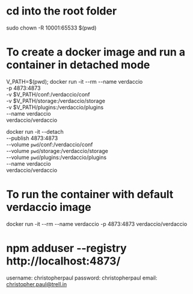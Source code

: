 # cd into the root folder

sudo chown -R 10001:65533 $(pwd)

# To create a docker image and run a container in detached mode

V_PATH=$(pwd); docker run -it --rm --name verdaccio \
 -p 4873:4873 \
 -v $V_PATH/conf:/verdaccio/conf \
 -v $V_PATH/storage:/verdaccio/storage \
 -v $V_PATH/plugins:/verdaccio/plugins \
 --name verdaccio \
 verdaccio/verdaccio

docker run -it --detach \
--publish 4873:4873 \
--volume `pwd`/conf:/verdaccio/conf \
--volume `pwd`/storage:/verdaccio/storage \
--volume `pwd`/plugins:/verdaccio/plugins \
--name verdaccio \
verdaccio/verdaccio

<!-- --env "VERDACCIO_APPDIR=/opt/verdaccio"
--env "VERDACCIO_USER_NAME=verdaccio"
--env "VERDACCIO_USER_UID=10001"
--env "VERDACCIO_PORT=4873"
--env "VERDACCIO_PROTOCOL=https" -->

# To run the container with default verdaccio image

docker run -it --rm --name verdaccio -p 4873:4873 verdaccio/verdaccio

# npm adduser --registry http://localhost:4873/

username: christopherpaul
password: christopherpaul
email: christopher.paul@trell.in
